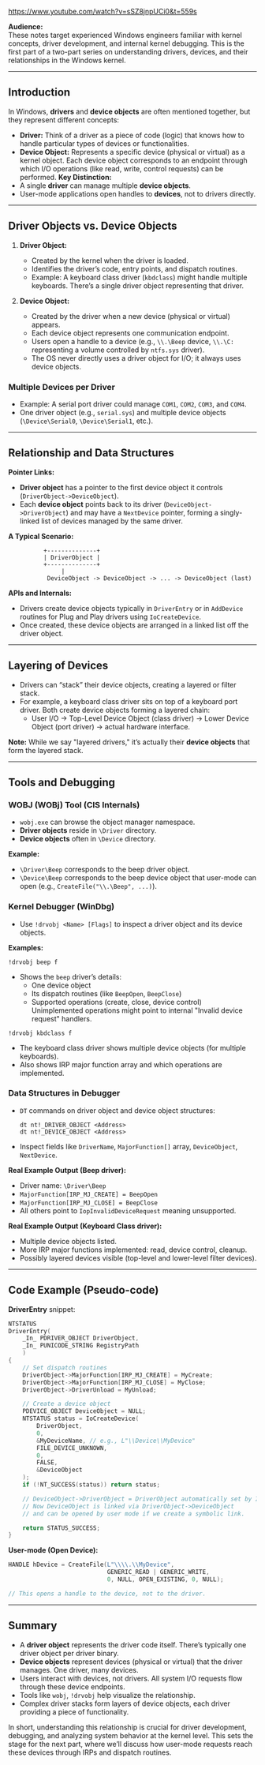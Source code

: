 https://www.youtube.com/watch?v=sSZ8jnpUCi0&t=559s

**Audience:**  
These notes target experienced Windows engineers familiar with kernel concepts, driver development, and internal kernel debugging. This is the first part of a two-part series on understanding drivers, devices, and their relationships in the Windows kernel.

---
## Introduction
In Windows, **drivers** and **device objects** are often mentioned together, but they represent different concepts:
- **Driver:** Think of a driver as a piece of code (logic) that knows how to handle particular types of devices or functionalities.
- **Device Object:** Represents a specific device (physical or virtual) as a kernel object. Each device object corresponds to an endpoint through which I/O operations (like read, write, control requests) can be performed.
**Key Distinction:**
- A single **driver** can manage multiple **device objects**.
- User-mode applications open handles to **devices**, not to drivers directly.
---
## Driver Objects vs. Device Objects
1. **Driver Object:**
   - Created by the kernel when the driver is loaded.
   - Identifies the driver’s code, entry points, and dispatch routines.
   - Example: A keyboard class driver (`kbdclass`) might handle multiple keyboards. There’s a single driver object representing that driver.

2. **Device Object:**
   - Created by the driver when a new device (physical or virtual) appears.
   - Each device object represents one communication endpoint.
   - Users open a handle to a device (e.g., `\\.\Beep` device, `\\.\C:` representing a volume controlled by `ntfs.sys` driver).
   - The OS never directly uses a driver object for I/O; it always uses device objects.

### Multiple Devices per Driver

- Example: A serial port driver could manage `COM1`, `COM2`, `COM3`, and `COM4`.
- One driver object (e.g., `serial.sys`) and multiple device objects (`\Device\Serial0`, `\Device\Serial1`, etc.).

---

## Relationship and Data Structures

**Pointer Links:**
- **Driver object** has a pointer to the first device object it controls (`DriverObject->DeviceObject`).
- Each **device object** points back to its driver (`DeviceObject->DriverObject`) and may have a `NextDevice` pointer, forming a singly-linked list of devices managed by the same driver.

**A Typical Scenario:**
```
          +--------------+
          | DriverObject |
          +--------------+
               |
           DeviceObject -> DeviceObject -> ... -> DeviceObject (last)
```

**APIs and Internals:**
- Drivers create device objects typically in `DriverEntry` or in `AddDevice` routines for Plug and Play drivers using `IoCreateDevice`.
- Once created, these device objects are arranged in a linked list off the driver object.
---
## Layering of Devices
- Drivers can “stack” their device objects, creating a layered or filter stack.
- For example, a keyboard class driver sits on top of a keyboard port driver. Both create device objects forming a layered chain:
  - User I/O → Top-Level Device Object (class driver) → Lower Device Object (port driver) → actual hardware interface.

**Note:** While we say "layered drivers," it’s actually their **device objects** that form the layered stack.

---
## Tools and Debugging
### WOBJ (WOBj) Tool (CIS Internals)
- `wobj.exe` can browse the object manager namespace.
- **Driver objects** reside in `\Driver` directory.
- **Device objects** often in `\Device` directory.
  
**Example:**  
- `\Driver\Beep` corresponds to the beep driver object.
- `\Device\Beep` corresponds to the beep device object that user-mode can open (e.g., `CreateFile("\\.\Beep", ...)`).

### Kernel Debugger (WinDbg)
- Use `!drvobj <Name> [Flags]` to inspect a driver object and its device objects.
  
**Examples:**
```none
!drvobj beep f
```
- Shows the `beep` driver’s details:
  - One device object
  - Its dispatch routines (like `BeepOpen`, `BeepClose`)
  - Supported operations (create, close, device control)  
  Unimplemented operations might point to internal "Invalid device request" handlers.

```none
!drvobj kbdclass f
```
- The keyboard class driver shows multiple device objects (for multiple keyboards).
- Also shows IRP major function array and which operations are implemented.

### Data Structures in Debugger

- `DT` commands on driver object and device object structures:
  ```none
  dt nt!_DRIVER_OBJECT <Address>
  dt nt!_DEVICE_OBJECT <Address>
  ```
- Inspect fields like `DriverName`, `MajorFunction[]` array, `DeviceObject`, `NextDevice`.

**Real Example Output (Beep driver):**
- Driver name: `\Driver\Beep`
- `MajorFunction[IRP_MJ_CREATE] = BeepOpen`
- `MajorFunction[IRP_MJ_CLOSE] = BeepClose`
- All others point to `IopInvalidDeviceRequest` meaning unsupported.

**Real Example Output (Keyboard Class driver):**
- Multiple device objects listed.
- More IRP major functions implemented: read, device control, cleanup.
- Possibly layered devices visible (top-level and lower-level filter devices).

---

## Code Example (Pseudo-code)

**DriverEntry** snippet:
```c
NTSTATUS
DriverEntry(
    _In_ PDRIVER_OBJECT DriverObject,
    _In_ PUNICODE_STRING RegistryPath
    )
{
    // Set dispatch routines
    DriverObject->MajorFunction[IRP_MJ_CREATE] = MyCreate;
    DriverObject->MajorFunction[IRP_MJ_CLOSE] = MyClose;
    DriverObject->DriverUnload = MyUnload;

    // Create a device object
    PDEVICE_OBJECT DeviceObject = NULL;
    NTSTATUS status = IoCreateDevice(
        DriverObject,
        0,
        &MyDeviceName, // e.g., L"\\Device\\MyDevice"
        FILE_DEVICE_UNKNOWN,
        0,
        FALSE,
        &DeviceObject
    );
    if (!NT_SUCCESS(status)) return status;

    // DeviceObject->DriverObject = DriverObject automatically set by IoCreateDevice
    // Now DeviceObject is linked via DriverObject->DeviceObject
    // and can be opened by user mode if we create a symbolic link.

    return STATUS_SUCCESS;
}
```

**User-mode (Open Device):**
```c
HANDLE hDevice = CreateFile(L"\\\\.\\MyDevice", 
                            GENERIC_READ | GENERIC_WRITE,
                            0, NULL, OPEN_EXISTING, 0, NULL);

// This opens a handle to the device, not to the driver.
```

---

## Summary

- A **driver object** represents the driver code itself. There’s typically one driver object per driver binary.
- **Device objects** represent devices (physical or virtual) that the driver manages. One driver, many devices.
- Users interact with devices, not drivers. All system I/O requests flow through these device endpoints.
- Tools like `wobj`, `!drvobj` help visualize the relationship.
- Complex driver stacks form layers of device objects, each driver providing a piece of functionality.

In short, understanding this relationship is crucial for driver development, debugging, and analyzing system behavior at the kernel level. This sets the stage for the next part, where we’ll discuss how user-mode requests reach these devices through IRPs and dispatch routines.
```